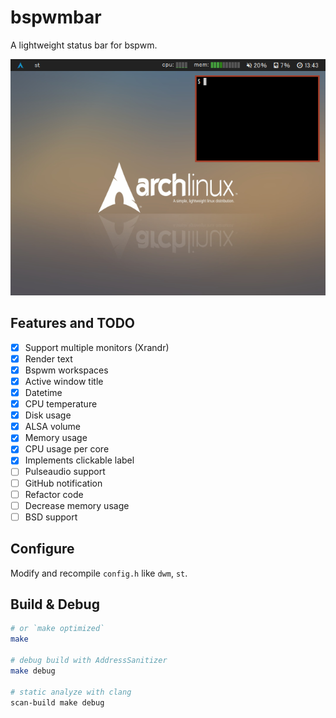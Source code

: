 # bspwmbar

A lightweight status bar for bspwm.

![bspwmbar.png](docs/bspwmbar.png)

## Features and TODO

- [x] Support multiple monitors (Xrandr)
- [x] Render text
- [x] Bspwm workspaces
- [x] Active window title
- [x] Datetime
- [x] CPU temperature
- [x] Disk usage
- [x] ALSA volume
- [x] Memory usage
- [x] CPU usage per core
- [x] Implements clickable label
- [ ] Pulseaudio support
- [ ] GitHub notification
- [ ] Refactor code
- [ ] Decrease memory usage
- [ ] BSD support

## Configure

Modify and recompile `config.h` like `dwm`, `st`.

## Build & Debug

```sh
# or `make optimized`
make

# debug build with AddressSanitizer
make debug

# static analyze with clang
scan-build make debug
```

